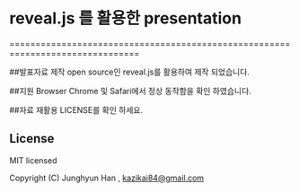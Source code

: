# reveal.js 를 활용한 presentation
===============================================================================

##발표자료 제작
open source인 reveal.js를 활용하여 제작 되었습니다.

##지원 Browser
Chrome 및 Safari에서 정상 동작함을 확인 하였습니다.

##자료 재활용
LICENSE를 확인 하세요.

## License

MIT licensed

Copyright (C) Junghyun Han , kazikai84@gmail.com